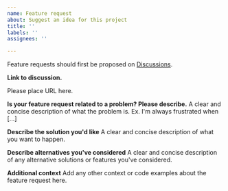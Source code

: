 ```yaml
---
name: Feature request
about: Suggest an idea for this project
title: ''
labels: ''
assignees: ''

---
```


Feature requests should first be proposed on [Discussions](https://github.com/KeremTurgutlu/self_supervised/discussions). 

**Link to discussion.**

Please place URL here.

**Is your feature request related to a problem? Please describe.**
A clear and concise description of what the problem is. Ex. I'm always frustrated when [...]

**Describe the solution you'd like**
A clear and concise description of what you want to happen.

**Describe alternatives you've considered**
A clear and concise description of any alternative solutions or features you've considered.

**Additional context**
Add any other context or code examples about the feature request here.
